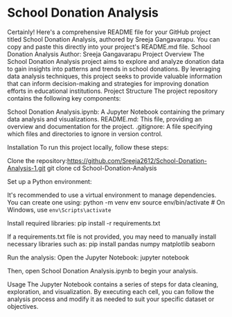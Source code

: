 # School Donation Analysis

Certainly! Here's a comprehensive README file for your GitHub project titled School Donation Analysis, authored by Sreeja Gangavarapu. You can copy and paste this directly into your project's README.md file.
School Donation Analysis
Author: Sreeja Gangavarapu
Project Overview
The School Donation Analysis project aims to explore and analyze donation data to gain insights into patterns and trends in school donations. By leveraging data analysis techniques, this project seeks to provide valuable information that can inform decision-making and strategies for improving donation efforts in educational institutions.
Project Structure
The project repository contains the following key components:
 
School Donation Analysis.ipynb: A Jupyter Notebook containing the primary data analysis and visualizations.
README.md: This file, providing an overview and documentation for the project.
.gitignore: A file specifying which files and directories to ignore in version control.

Installation
To run this project locally, follow these steps:
 
Clone the repository:https://github.com/Sreeja2612/School-Donation-Analysis-1.git
git clone 
cd School-Donation-Analysis
 
Set up a Python environment:
 
It's recommended to use a virtual environment to manage dependencies. You can create one using:
python -m venv env
source env/bin/activate  # On Windows, use `env\Scripts\activate`
 
Install required libraries:
pip install -r requirements.txt
 
If a requirements.txt file is not provided, you may need to manually install necessary libraries such as:
pip install pandas numpy matplotlib seaborn
 
Run the analysis:
Open the Jupyter Notebook:
jupyter notebook
 
Then, open School Donation Analysis.ipynb to begin your analysis.

Usage
The Jupyter Notebook contains a series of steps for data cleaning, exploration, and visualization. By executing each cell, you can follow the analysis process and modify it as needed to suit your specific dataset or objectives.
